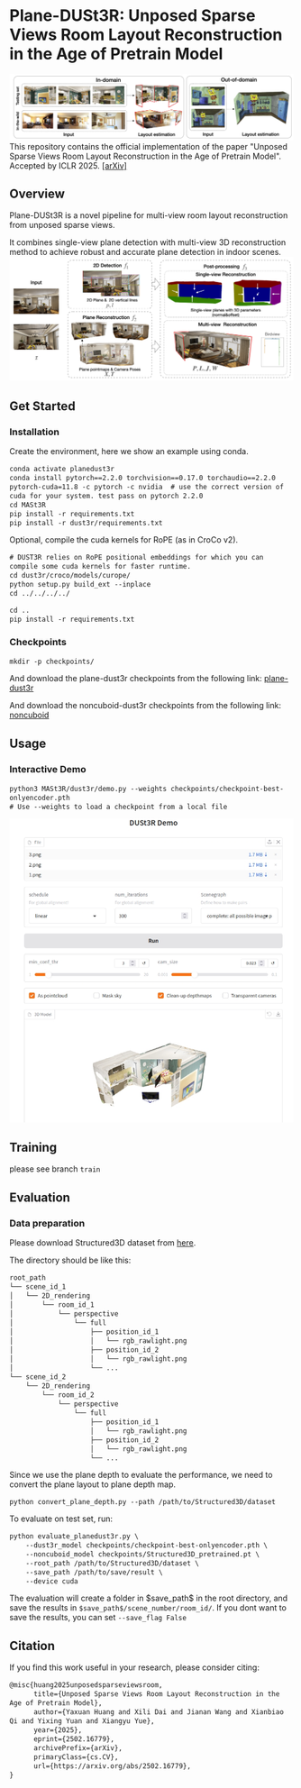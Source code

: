 #  Plane-DUSt3R: Unposed Sparse Views Room Layout Reconstruction in the Age of Pretrain Model
![Overview](assets/teaser.png)
This repository contains the official implementation of the paper "Unposed Sparse Views Room Layout Reconstruction in the Age of Pretrain Model". Accepted by ICLR 2025.
[[arXiv]](https://arxiv.org/abs/2502.16779)


## Overview

Plane-DUSt3R is a novel pipeline for multi-view room layout reconstruction from unposed sparse views. 

It combines single-view plane detection with multi-view 3D reconstruction method to achieve robust and accurate plane detection in indoor scenes.
![Overview](assets/architecture.png)

## Get Started

### Installation

  

Create the environment, here we show an example using conda.

```conda create -n planedust3r python=3.11 cmake=3.14.0
conda activate planedust3r 
conda install pytorch==2.2.0 torchvision==0.17.0 torchaudio==2.2.0 pytorch-cuda=11.8 -c pytorch -c nvidia  # use the correct version of cuda for your system. test pass on pytorch 2.2.0
cd MASt3R
pip install -r requirements.txt
pip install -r dust3r/requirements.txt
```

Optional, compile the cuda kernels for RoPE (as in CroCo v2).

```
# DUST3R relies on RoPE positional embeddings for which you can compile some cuda kernels for faster runtime.
cd dust3r/croco/models/curope/
python setup.py build_ext --inplace
cd ../../../../
```

```
cd ..
pip install -r requirements.txt
```

### Checkpoints 
```
mkdir -p checkpoints/
```
And download the plane-dust3r checkpoints from the following link:
[plane-dust3r](https://drive.google.com/file/d/1sQ-IpRhfrPt4b1ZXhuPg2_dG1fnzo2SE/view?usp=sharing)

And download the noncuboid-dust3r checkpoints from the following link:
[noncuboid](https://drive.google.com/file/d/1DZnnOUMh6llVwhBvb-yo9ENVmN4o42x8/view?usp=sharing)

## Usage

### Interactive Demo

```
python3 MASt3R/dust3r/demo.py --weights checkpoints/checkpoint-best-onlyencoder.pth
# Use --weights to load a checkpoint from a local file
```
![Demo interface](assets/demo.jpg)



## Training

please see branch `train`

## Evaluation
### Data preparation
Please download Structured3D dataset from [here](https://structured3d-dataset.org/).

The directory should be like this:
```
root_path
└── scene_id_1
│   └── 2D_rendering
│       └── room_id_1
│           └── perspective
│               └── full
│                   ├── position_id_1
│                   │   └── rgb_rawlight.png
│                   ├── position_id_2
│                   │   └── rgb_rawlight.png
│                   └── ...
└── scene_id_2
    └── 2D_rendering
        └── room_id_2
            └── perspective
                └── full
                    ├── position_id_1
                    │   └── rgb_rawlight.png
                    ├── position_id_2
                    │   └── rgb_rawlight.png
                    └── ...
```
Since we use the plane depth to evaluate the performance, we need to convert the plane layout to plane depth map.
```
python convert_plane_depth.py --path /path/to/Structured3D/dataset
```

To evaluate on test set, run:
```
python evaluate_planedust3r.py \
    --dust3r_model checkpoints/checkpoint-best-onlyencoder.pth \
    --noncuboid_model checkpoints/Structured3D_pretrained.pt \
    --root_path /path/to/Structured3D/dataset \
    --save_path /path/to/save/result \
    --device cuda
```
The evaluation will create a folder in \$save_path\$ in the root directory, and save the results in `$save_path$/scene_number/room_id/`. If you dont want to save the results, you can set `--save_flag False`



## Citation
If you find this work useful in your research, please consider citing:
```
@misc{huang2025unposedsparseviewsroom,
      title={Unposed Sparse Views Room Layout Reconstruction in the Age of Pretrain Model}, 
      author={Yaxuan Huang and Xili Dai and Jianan Wang and Xianbiao Qi and Yixing Yuan and Xiangyu Yue},
      year={2025},
      eprint={2502.16779},
      archivePrefix={arXiv},
      primaryClass={cs.CV},
      url={https://arxiv.org/abs/2502.16779}, 
}
```


